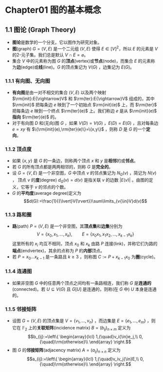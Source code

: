 # Chapter01 图的基本概念
## 1.1 图论 (Graph Theory)
- **图论**是数学的一个分支。它以图作为研究对象。
- **图**(graph) $G = (V, E)$ 是一个二元组 $(V, E)$ 使得 $E{\in}[V]^2$，所以 $E$ 的元素是 $V$ 的2-元子集。我们总是默认 $V{\cap}E=\varnothing$。
- 集合 $V$ 中的元素称为图 $G$ 的**顶点**(vertex)或**节点**(node)，而集合 $E$ 的元素称为**边**(edge)或**线**(line)。$G$ 的顶点集记为 $V(G)$ ，边集记为 $E(G)$。
### 1.1.1 有向图、无向图
- **有向图**是由一对不相交的集合 $(V,E)$ 以及两个映射 $\rm{init}:E{\rightarrow}V$ 和 $\rm{ter}:E{\rightarrow}V$ 组成的，其中 $\rm{init}$ 把每条边 $e$ 映到了一个初始点 $\rm{init}(e)$ 上，而 $\rm{ter}$ 把每条边 $e$ 映到一个终点 $\rm{ter}(e)$ 上。我们称边 $e$ 是从 $\rm{init}(e)$ **指向** $\rm{ter}(e)$ 的。
- 对于有向图 $D$ 和(无向)图 $G$ ，如果 $V(D)=V(G)$ ，$E(D)=E(G)$ ，且对每条边 $e=xy$ 有 $\{\rm{init}(e),\rm{ter}(e)\}=\{x,y\}$ ，则称 $D$ 是 $G$ 的一个**定向**。
### 1.1.2 顶点度
- 如果 $\{x,y\}$ 是 $G$ 的一条边，则称两个顶点 $x$ 和 $y$ 是**相邻**的或**邻点**。
- 若 $G$ 的所有顶点都是两两相邻的，则称 $G$ 是**完全的**。
- 设 $G=(V,E)$ 是一个非空图，$G$ 中顶点 $v$ 的邻点集记为 $N_G(v)$ ，简记为 $N(v)$ ， 顶点 $v$ 的**度**(degree) $d_G(v)=d(v)$ 是指关联 $v$ 的边数 ${\lvert}E(v){\rvert}$ 。由图的定义，它等于 $v$ 的邻点的个数。
- $G$ 的**平均度**(average degree)定义为 
$$d(G):=\frac{1}{{\lvert}V{\rvert}}\sum\limits_{v{\in}V}d(v)$$
### 1.1.3 路和圈
- **路**(path) $P=(V,E)$ 是一个非空图，其**顶点集**和**边集**分别为
$$V=\{x_0,x_1,\dotsc,x_k\},{\qquad}E=\{x_0x_1,x_1x_2,\dotsc,x_{k-1}x_k\}$$
这里所有的 $x_i$ 均互不相同，顶点 $x_0$ 和 $x_k$ 由路 $P$ 连接(link)，并称它们为路的**端点**(endvertex)，其余的点称为 $P$ 的**内部**顶点。
- 若 $P=x_0{\dotsc}x_{k-1}$ 是一条路且 $k\geqslant3$ ，则称图 $C:=P+x_{k-1}x_0$ 为**圈**(cycle)。
### 1.1.4 连通图
- 如果非空图 $G$ 中的任意两个顶点之间均有一条路相连，我们称 $G$ 是**连通的**(connected)。若 $U{\subseteq}V(G)$ 且 $G[U]$ 是连通的，则称(在 $G$ 中) $U$ 本身是连通的。
### 1.1.5 邻接矩阵
- 设图 $G=(V,E)$ 的顶点集是 $V=\{v_1,\dotsc,v_n\}$ ，而边集是 $E=\{e_1,\dotsc,e_m\}$ ，则它在 $\mathbb{F}_2$ 上的**关联矩阵**(incidence matrix) $B=(b_{ij})_{n{\times}m}$ 定义为
$$b_{ij}:=\left\{
    \begin{array}{lcl}
    1,{\quad}v_i{\in}e_j,\\
    0,{\quad}\rm{otherwise}\\
\end{array} \right.$$
- 图 $G$ 的**邻接矩阵**(adjacency matrix) $A=(a_{ij})_{n{\times}n}$ 定义为
$$a_{ij}:=\left\{
    \begin{array}{lcl}
    1,{\quad}v_iv_j{\in}E,\\
    0,{\quad}\rm{otherwise}\\
\end{array} \right.$$